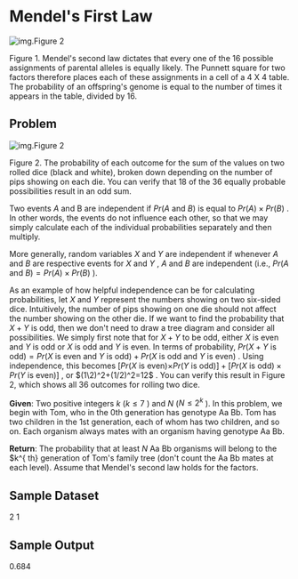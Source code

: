 # Mendel's First Law

![img.Figure 2](dihybrid_cross.png)

Figure 1. Mendel's second law dictates that every one of the 16 possible assignments of parental alleles is equally likely. The Punnett square for two factors therefore places each of these assignments in a cell of a 4 X 4 table. The probability of an offspring's genome is equal to the number of times it appears in the table, divided by 16.

## Problem
![img.Figure 2](two_dice.png)

Figure 2. The probability of each outcome for the sum of the values on two rolled dice (black and white), broken down depending on the number of pips showing on each die. You can verify that 18 of the 36 equally probable possibilities result in an odd sum.

Two events $A$
 and B
 are independent if $Pr(A$ and $B)$
 is equal to $Pr(A)×Pr(B)$
. In other words, the events do not influence each other, so that we may simply calculate each of the individual probabilities separately and then multiply.

More generally, random variables $X$
 and $Y$
 are independent if whenever $A$
 and $B$
 are respective events for $X$
 and $Y$
, $A$
 and $B$
 are independent (i.e., $Pr(A$ and $B)=Pr(A)×Pr(B)$
).

As an example of how helpful independence can be for calculating probabilities, let $X$
 and $Y$
 represent the numbers showing on two six-sided dice. Intuitively, the number of pips showing on one die should not 
affect the number showing on the other die. If we want to find the probability that $X+Y$
 is odd, then we don't need to draw a tree diagram and consider all possibilities. We simply first note that for $X+Y$
 to be odd, either $X$
 is even and $Y$
 is odd or $X$
 is odd and $Y$
 is even. In terms of probability, $Pr(X+Y$ is odd$)=Pr(X$ is even and $Y$ is odd$)+Pr(X$ is odd and $Y$ is even$)$
. Using independence, this becomes $[Pr(X$ is even)×$Pr(Y$ is odd)$]+[Pr(X$ is odd$)×Pr(Y$ is even$)]$
, or $(1\2)^2+(1/2)^2=12$
. You can verify this result in Figure 2, which shows all 36 outcomes for rolling two dice.

**Given**: Two positive integers $k$
 ($k≤7$
) and $N$
 ($N≤2^k$
). In this problem, we begin with Tom, who in the 0th generation has genotype Aa Bb. Tom has two children in the 1st generation, each of whom has two children, and so on. Each organism always mates with an organism having genotype Aa Bb.

**Return**: The probability that at least $N$
 Aa Bb organisms will belong to the $k^{
th} generation of Tom's family tree (don't count the Aa Bb mates at each level). Assume that Mendel's second law 
holds for the factors.

## Sample Dataset
2 1
## Sample Output
0.684